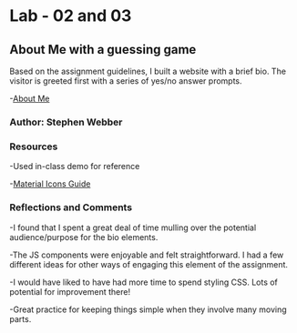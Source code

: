 # Lab - 02 and 03

## About Me with a guessing game

Based on the assignment guidelines, I built a website with a brief bio. The visitor is greeted first with a series of yes/no answer prompts.

 -[About Me](index.html)

### Author: Stephen Webber

### Resources

 -Used in-class demo for reference

 -[Material Icons Guide](https://google.github.io/material-design-icons/)

### Reflections and Comments

 -I found that I spent a great deal of time mulling over the potential audience/purpose for the bio elements.

 -The JS components were enjoyable and felt straightforward. I had a few different ideas for other ways of engaging this element of the assignment.

 -I would have liked to have had more time to spend styling CSS. Lots of potential for improvement there!

 -Great practice for keeping things simple when they involve many moving parts.